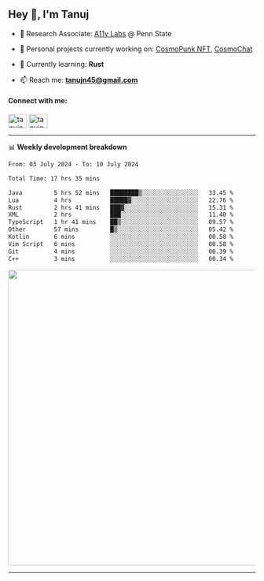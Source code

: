 <h2>Hey 👋, I'm Tanuj</h2>

- 🔬 Research Associate: [A11y Labs](https://a11y.ist.psu.edu/) @ Penn State 

- 🔭 Personal projects currently working on: [CosmoPunk NFT](https://github.com/tanujn45/CosmoNFT), [CosmoChat](https://github.com/tanujn45/CosmoChat)

- 🌱 Currently learning: **Rust**

- 📫 Reach me: **tanujn45@gmail.com**

<h4 align="left">Connect with me:</h4>
<p align="left">
<a href="https://twitter.com/tanujn45" target="blank"><img align="center" src="https://raw.githubusercontent.com/rahuldkjain/github-profile-readme-generator/master/src/images/icons/Social/twitter.svg" alt="tanujn45" height="28" width="38" /></a>
<a href="https://linkedin.com/in/tanujn45" target="blank"><img align="center" src="https://raw.githubusercontent.com/rahuldkjain/github-profile-readme-generator/master/src/images/icons/Social/linked-in-alt.svg" alt="tanujn45" height="28" width="38" /></a>
</p>

-------

📊 **Weekly development breakdown**
<!--START_SECTION:waka-->

```txt
From: 03 July 2024 - To: 10 July 2024

Total Time: 17 hrs 35 mins

Java         5 hrs 52 mins   ████████▒░░░░░░░░░░░░░░░░   33.45 %
Lua          4 hrs           █████▓░░░░░░░░░░░░░░░░░░░   22.76 %
Rust         2 hrs 41 mins   ███▓░░░░░░░░░░░░░░░░░░░░░   15.31 %
XML          2 hrs           ███░░░░░░░░░░░░░░░░░░░░░░   11.40 %
TypeScript   1 hr 41 mins    ██▒░░░░░░░░░░░░░░░░░░░░░░   09.57 %
Other        57 mins         █▒░░░░░░░░░░░░░░░░░░░░░░░   05.42 %
Kotlin       6 mins          ░░░░░░░░░░░░░░░░░░░░░░░░░   00.58 %
Vim Script   6 mins          ░░░░░░░░░░░░░░░░░░░░░░░░░   00.58 %
Git          4 mins          ░░░░░░░░░░░░░░░░░░░░░░░░░   00.39 %
C++          3 mins          ░░░░░░░░░░░░░░░░░░░░░░░░░   00.34 %
```

<!--END_SECTION:waka-->

<img src="https://wakatime.com/share/@018e9abd-1aa4-4aa6-9db7-5ca3b999e810/4650b67a-98aa-46b4-b598-3d8a2451f0df.svg" width="600"/>

-------
